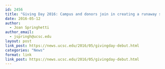 ```yaml
---
id: 2456
title: "Giving Day 2016: Campus and donors join in creating a runaway success"
date: 2016-05-12
author:
  - Joan Springhetti
author_email:
  - jspringh@ucsc.edu
layout: post
link_post: https://news.ucsc.edu/2016/05/givingday-debut.html
categories: "News"
format: link
link_post: https://news.ucsc.edu/2016/05/givingday-debut.html
---
```

